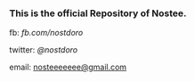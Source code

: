 ### **This is the official Repository of Nostee.**

fb: _fb.com/nostdoro_

twitter: _@nostdoro_

email: nosteeeeeee@gmail.com
